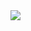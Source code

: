 <img src="https://user-images.githubusercontent.com/48792230/215119467-d31a8bdc-8385-417a-8111-b975867c139c.jpg" />
